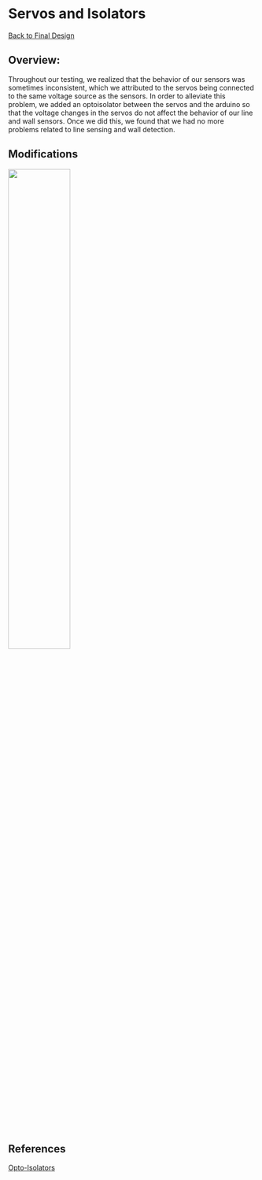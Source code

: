 # Servos and Isolators

[Back to Final Design](https://nas256.github.io/ece3400_team13/Final_Design/finaldesign_home)

## Overview:
Throughout our testing, we realized that the behavior of our sensors was sometimes inconsistent, which we attributed to the servos being connected to the same voltage source as the sensors. In order to alleviate this problem, we added an optoisolator between the servos and the arduino so that the voltage changes in the servos do not affect the behavior of our line and wall sensors. Once we did this, we found that we had no more problems related to line sensing and wall detection.

## Modifications


<img src = "https://i.imgur.com/YgDfVJ1.png" width = "50%">


## References

[Opto-Isolators](https://www.vishay.com/docs/81181/4n35.pdf)